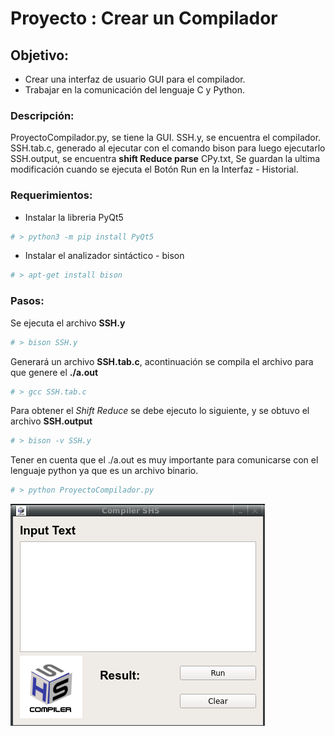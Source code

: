 # Proyecto : Crear un Compilador

## Objetivo:
- Crear una interfaz de usuario GUI para el compilador.
- Trabajar en la comunicación del lenguaje C y Python.

### Descripción:
ProyectoCompilador.py, se tiene la GUI.
SSH.y, se encuentra el compilador.
SSH.tab.c, generado al ejecutar con el comando bison para luego ejecutarlo
SSH.output, se encuentra **shift Reduce parse**
CPy.txt, Se guardan la ultima modificación cuando se ejecuta el Botón Run en la Interfaz - Historial.

### Requerimientos:
- Instalar la libreria PyQt5
```sh
# > python3 -m pip install PyQt5
```
- Instalar el analizador sintáctico - bison
```sh
# > apt-get install bison
```
### Pasos:

Se ejecuta el archivo **SSH.y**
```sh
# > bison SSH.y
```
Generará un archivo **SSH.tab.c**, acontinuación se compila el archivo para que genere el **./a.out**
```sh
# > gcc SSH.tab.c
```
Para obtener el _Shift Reduce_ se debe ejecuto lo siguiente, y se obtuvo el archivo **SSH.output**
```sh
# > bison -v SSH.y
```
Tener en cuenta que el ./a.out es muy importante para comunicarse con el lenguaje python ya que es un archivo binario.

```sh
# > python ProyectoCompilador.py
```

![Interfaz Gráfica SSH](./Images/interfaz.png)
